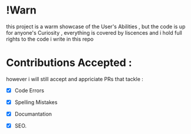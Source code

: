# !Warn 
this project is a warm showcase of the User's Abilities , but the code is up for anyone's Curiosity , everything is covered by liscences and i hold full rights to the code i write in this repo
# Contributions Accepted : 
however i will still accept and appriciate PRs that tackle : 
- [x] Code Errors 
- [x] Spelling Mistakes 
- [x] Documantation 
- [x] SEO. 

